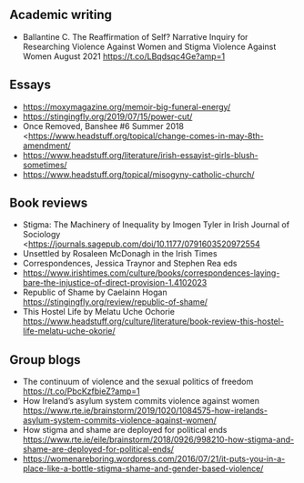 ## Academic writing 
- Ballantine C. The Reaffirmation of Self? Narrative Inquiry for Researching Violence Against Women and Stigma Violence Against Women August 2021 
https://t.co/LBqdsqc4Ge?amp=1 

## Essays
- https://moxymagazine.org/memoir-big-funeral-energy/
- https://stingingfly.org/2019/07/15/power-cut/
- Once Removed, Banshee #6 Summer 2018 <https://www.headstuff.org/topical/change-comes-in-may-8th-amendment/
- https://www.headstuff.org/literature/irish-essayist-girls-blush-sometimes/
- https://www.headstuff.org/topical/misogyny-catholic-church/

## Book reviews 
- Stigma: The Machinery of Inequality by Imogen Tyler in Irish Journal of Sociology <https://journals.sagepub.com/doi/10.1177/0791603520972554
- Unsettled by Rosaleen McDonagh in the Irish Times 
- Correspondences, Jessica Traynor and Stephen Rea eds
- https://www.irishtimes.com/culture/books/correspondences-laying-bare-the-injustice-of-direct-provision-1.4102023
- Republic of Shame by Caelainn Hogan https://stingingfly.org/review/republic-of-shame/
- This Hostel Life by Melatu Uche Ochorie https://www.headstuff.org/culture/literature/book-review-this-hostel-life-melatu-uche-okorie/ 

## Group blogs 
- The continuum of violence and the sexual politics of freedom https://t.co/PbcKzfbieZ?amp=1
- How Ireland’s asylum system commits violence against women https://www.rte.ie/brainstorm/2019/1020/1084575-how-irelands-asylum-system-commits-violence-against-women/ 
- How stigma and shame are deployed for political ends https://www.rte.ie/eile/brainstorm/2018/0926/998210-how-stigma-and-shame-are-deployed-for-political-ends/ 
- https://womenareboring.wordpress.com/2016/07/21/it-puts-you-in-a-place-like-a-bottle-stigma-shame-and-gender-based-violence/ 
